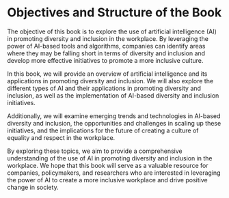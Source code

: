 Objectives and Structure of the Book
==================================================

The objective of this book is to explore the use of artificial intelligence (AI) in promoting diversity and inclusion in the workplace. By leveraging the power of AI-based tools and algorithms, companies can identify areas where they may be falling short in terms of diversity and inclusion and develop more effective initiatives to promote a more inclusive culture.

In this book, we will provide an overview of artificial intelligence and its applications in promoting diversity and inclusion. We will also explore the different types of AI and their applications in promoting diversity and inclusion, as well as the implementation of AI-based diversity and inclusion initiatives.

Additionally, we will examine emerging trends and technologies in AI-based diversity and inclusion, the opportunities and challenges in scaling up these initiatives, and the implications for the future of creating a culture of equality and respect in the workplace.

By exploring these topics, we aim to provide a comprehensive understanding of the use of AI in promoting diversity and inclusion in the workplace. We hope that this book will serve as a valuable resource for companies, policymakers, and researchers who are interested in leveraging the power of AI to create a more inclusive workplace and drive positive change in society.

